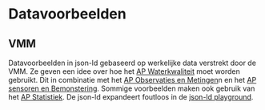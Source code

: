 # Datavoorbeelden
## VMM
Datavoorbeelden in json-ld gebaseerd op werkelijke data verstrekt door de VMM. Ze geven een idee over hoe het [AP Waterkwaliteit](https://data.vlaanderen.be/doc/applicatieprofiel/waterkwaliteit/) moet worden gebruikt. Dit in combinatie met het [AP Observaties en Metingen](https://data.vlaanderen.be/doc/applicatieprofiel/observaties-en-metingen/)n en het [AP sensoren en Bemonstering](https://data.vlaanderen.be/doc/applicatieprofiel/sensoren-en-bemonstering/). Sommige voorbeelden maken ook gebruik van het [AP Statistiek](https://data.vlaanderen.be/doc/applicatieprofiel/statistiek/). De json-ld expandeert foutloos in de [json-ld playground](https://json-ld.org/playground/).
